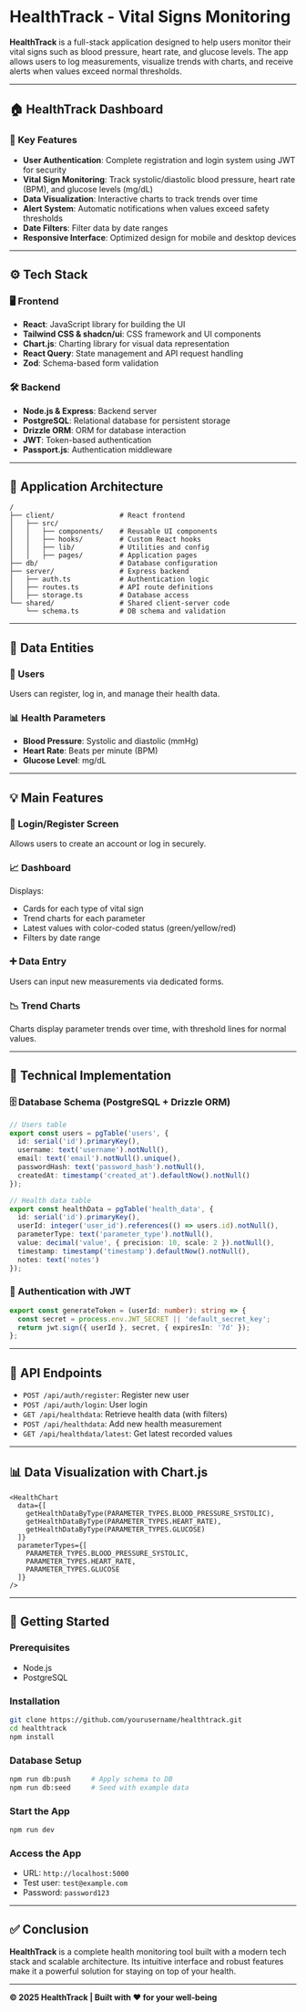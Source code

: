 # HealthTrack - Vital Signs Monitoring

**HealthTrack** is a full-stack application designed to help users monitor their vital signs such as blood pressure, heart rate, and glucose levels. The app allows users to log measurements, visualize trends with charts, and receive alerts when values exceed normal thresholds.

---

## 🏠 HealthTrack Dashboard

### 🔑 Key Features

* **User Authentication**: Complete registration and login system using JWT for security
* **Vital Sign Monitoring**: Track systolic/diastolic blood pressure, heart rate (BPM), and glucose levels (mg/dL)
* **Data Visualization**: Interactive charts to track trends over time
* **Alert System**: Automatic notifications when values exceed safety thresholds
* **Date Filters**: Filter data by date ranges
* **Responsive Interface**: Optimized design for mobile and desktop devices

---

## ⚙️ Tech Stack

### 🖥️ Frontend

* **React**: JavaScript library for building the UI
* **Tailwind CSS & shadcn/ui**: CSS framework and UI components
* **Chart.js**: Charting library for visual data representation
* **React Query**: State management and API request handling
* **Zod**: Schema-based form validation

### 🛠️ Backend

* **Node.js & Express**: Backend server
* **PostgreSQL**: Relational database for persistent storage
* **Drizzle ORM**: ORM for database interaction
* **JWT**: Token-based authentication
* **Passport.js**: Authentication middleware

---

## 🧱 Application Architecture

```
/
├── client/                # React frontend
│   ├── src/
│   │   ├── components/    # Reusable UI components
│   │   ├── hooks/         # Custom React hooks
│   │   ├── lib/           # Utilities and config
│   │   ├── pages/         # Application pages
├── db/                    # Database configuration
├── server/                # Express backend
│   ├── auth.ts            # Authentication logic
│   ├── routes.ts          # API route definitions
│   ├── storage.ts         # Database access
└── shared/                # Shared client-server code
    └── schema.ts          # DB schema and validation
```

---

## 🧬 Data Entities

### 👤 Users

Users can register, log in, and manage their health data.

### 📊 Health Parameters

* **Blood Pressure**: Systolic and diastolic (mmHg)
* **Heart Rate**: Beats per minute (BPM)
* **Glucose Level**: mg/dL

---

## 💡 Main Features

### 🔐 Login/Register Screen

Allows users to create an account or log in securely.

### 📈 Dashboard

Displays:

* Cards for each type of vital sign
* Trend charts for each parameter
* Latest values with color-coded status (green/yellow/red)
* Filters by date range

### ➕ Data Entry

Users can input new measurements via dedicated forms.

### 📉 Trend Charts

Charts display parameter trends over time, with threshold lines for normal values.

---

## 🔧 Technical Implementation

### 🗄️ Database Schema (PostgreSQL + Drizzle ORM)

```ts
// Users table
export const users = pgTable('users', {
  id: serial('id').primaryKey(),
  username: text('username').notNull(),
  email: text('email').notNull().unique(),
  passwordHash: text('password_hash').notNull(),
  createdAt: timestamp('created_at').defaultNow().notNull()
});

// Health data table
export const healthData = pgTable('health_data', {
  id: serial('id').primaryKey(),
  userId: integer('user_id').references(() => users.id).notNull(),
  parameterType: text('parameter_type').notNull(),
  value: decimal('value', { precision: 10, scale: 2 }).notNull(),
  timestamp: timestamp('timestamp').defaultNow().notNull(),
  notes: text('notes')
});
```

### 🔐 Authentication with JWT

```ts
export const generateToken = (userId: number): string => {
  const secret = process.env.JWT_SECRET || 'default_secret_key';
  return jwt.sign({ userId }, secret, { expiresIn: '7d' });
};
```

---

## 🧩 API Endpoints

* `POST /api/auth/register`: Register new user
* `POST /api/auth/login`: User login
* `GET /api/healthdata`: Retrieve health data (with filters)
* `POST /api/healthdata`: Add new health measurement
* `GET /api/healthdata/latest`: Get latest recorded values

---

## 📊 Data Visualization with Chart.js

```tsx
<HealthChart 
  data={[
    getHealthDataByType(PARAMETER_TYPES.BLOOD_PRESSURE_SYSTOLIC),
    getHealthDataByType(PARAMETER_TYPES.HEART_RATE),
    getHealthDataByType(PARAMETER_TYPES.GLUCOSE)
  ]}
  parameterTypes={[
    PARAMETER_TYPES.BLOOD_PRESSURE_SYSTOLIC,
    PARAMETER_TYPES.HEART_RATE,
    PARAMETER_TYPES.GLUCOSE
  ]}
/>
```

---

## 🚀 Getting Started

### Prerequisites

* Node.js
* PostgreSQL

### Installation

```bash
git clone https://github.com/yourusername/healthtrack.git
cd healthtrack
npm install
```

### Database Setup

```bash
npm run db:push     # Apply schema to DB
npm run db:seed     # Seed with example data
```

### Start the App

```bash
npm run dev
```

### Access the App

* URL: `http://localhost:5000`
* Test user: `test@example.com`
* Password: `password123`

---

## ✅ Conclusion

**HealthTrack** is a complete health monitoring tool built with a modern tech stack and scalable architecture. Its intuitive interface and robust features make it a powerful solution for staying on top of your health.

---

**© 2025 HealthTrack | Built with ❤️ for your well-being**
